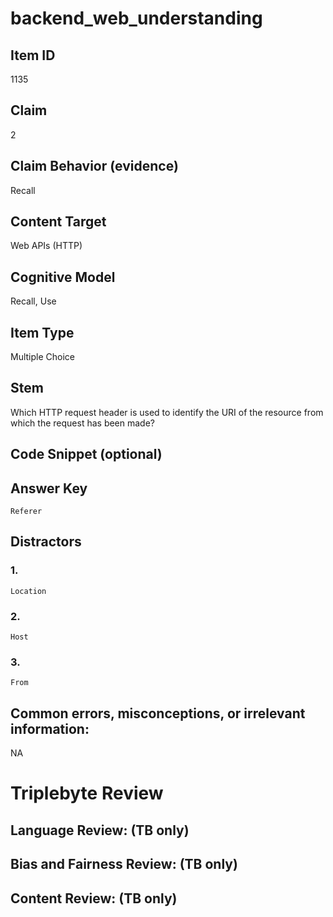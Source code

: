 # backend_web_understanding

## Item ID
1135

## Claim
2

## Claim Behavior (evidence)
Recall

## Content Target
Web APIs (HTTP)

## Cognitive Model
Recall, Use

## Item Type
Multiple Choice

## Stem
Which HTTP request header is used to identify the URI of the resource from which the request has been made?

## Code Snippet (optional)


## Answer Key
`Referer`

## Distractors

### 1.
`Location`

### 2.
`Host`

### 3.
`From`

## Common errors, misconceptions, or irrelevant information:
NA

# Triplebyte Review


## Language Review: (TB only)


## Bias and Fairness Review: (TB only)


## Content Review: (TB only)

